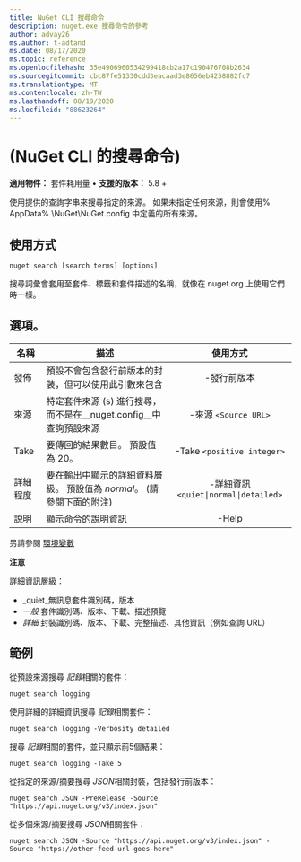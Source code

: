```yaml
---
title: NuGet CLI 搜尋命令
description: nuget.exe 搜尋命令的參考
author: advay26
ms.author: t-adtand
ms.date: 08/17/2020
ms.topic: reference
ms.openlocfilehash: 35e4906960534299418cb2a17c190476708b2634
ms.sourcegitcommit: cbc87fe51330cdd3eacaad3e8656eb4258882fc7
ms.translationtype: MT
ms.contentlocale: zh-TW
ms.lasthandoff: 08/19/2020
ms.locfileid: "88623264"
---
```

# <a name="search-command-nuget-cli"></a> (NuGet CLI 的搜尋命令) 

**適用物件：** 套件耗用量 &bullet; **支援的版本：** 5.8 +

使用提供的查詢字串來搜尋指定的來源。 如果未指定任何來源，則會使用% AppData% \NuGet\NuGet.config 中定義的所有來源。

## <a name="usage"></a>使用方式

```cli
nuget search [search terms] [options]
```

搜尋詞彙會套用至套件、標籤和套件描述的名稱，就像在 nuget.org 上使用它們時一樣。

## <a name="options"></a>選項。

| 名稱 | 描述 | 使用方式 |
| ---  |     ---     |  :-:  |
| 發佈 | 預設不會包含發行前版本的封裝，但可以使用此引數來包含 | -發行前版本 |
| 來源 | 特定套件來源 (s) 進行搜尋，而不是在__nuget.config__中查詢預設來源 | -來源 `<Source URL>`|
| Take | 要傳回的結果數目。 預設值為 20。 | -Take `<positive integer>` |
| 詳細程度 | 要在輸出中顯示的詳細資料層級。 預設值為 _normal_。  (請參閱下面的附注)   | -詳細資訊 `<quiet\|normal\|detailed>` |
| 説明 | 顯示命令的說明資訊 | -Help |

另請參閱 [環境變數](cli-ref-environment-variables.md)

__注意__

詳細資訊層級：

* _quiet_無訊息套件識別碼，版本
* _一般_ 套件識別碼、版本、下載、描述預覽
* _詳細_ 封裝識別碼、版本、下載、完整描述、其他資訊（例如查詢 URL）

## <a name="examples"></a>範例

從預設來源搜尋 *記錄*相關的套件：
```
nuget search logging
```
使用詳細的詳細資訊搜尋 *記錄*相關套件：
```
nuget search logging -Verbosity detailed
```
搜尋 *記錄*相關的套件，並只顯示前5個結果：
```
nuget search logging -Take 5
```
從指定的來源/摘要搜尋 *JSON*相關封裝，包括發行前版本：
```
nuget search JSON -PreRelease -Source "https://api.nuget.org/v3/index.json"
```
從多個來源/摘要搜尋 *JSON*相關套件：
```
nuget search JSON -Source "https://api.nuget.org/v3/index.json" -Source "https://other-feed-url-goes-here"
```

